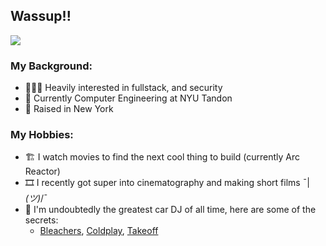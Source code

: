 ## Wassup!!

![](https://i.giphy.com/media/v1.Y2lkPTc5MGI3NjExc2w5czNnZmRsYnBxYnJmNTM2bGozZHd5dzY3djFyemZvMWZvN3p0NyZlcD12MV9pbnRlcm5hbF9naWZfYnlfaWQmY3Q9Zw/RbDKaczqWovIugyJmW/giphy.gif)

### My Background:

- 👨🏻‍💻 Heavily interested in fullstack, and security
- 🏫 Currently Computer Engineering at NYU Tandon
- 📍 Raised in New York

### My Hobbies:

- 🏗️ I watch movies to find the next cool thing to build (currently Arc Reactor) 
- 🎞️ I recently got super into cinematography and making short films ¯|_(ツ)_/¯
- 🎸 I'm undoubtedly the greatest car DJ of all time, here are some of the secrets:
  -  [Bleachers](https://open.spotify.com/track/3ySU5vwQB33iGulwcUL9qQ?si=bb827e3b5d774af8), [Coldplay](https://open.spotify.com/track/2U8g9wVcUu9wsg6i7sFSv8?si=9d4665bc713a41a6), [Takeoff](https://open.spotify.com/track/1fvCggAYrW0VtCljtqv4h2?si=e13bd43296394678)


<!--
**shahran-n/shahran-n** is a ✨ _special_ ✨ repository because its `README.md` (this file) appears on your GitHub profile.

Here are some ideas to get you started:

- 🔭 I’m currently working on ...
- 🌱 I’m currently learning ...
- 👯 I’m looking to collaborate on ...
- 🤔 I’m looking for help with ...
- 💬 Ask me about ...
- 📫 How to reach me: ...
- 😄 Pronouns: ...
- ⚡ Fun fact: ...
-->
